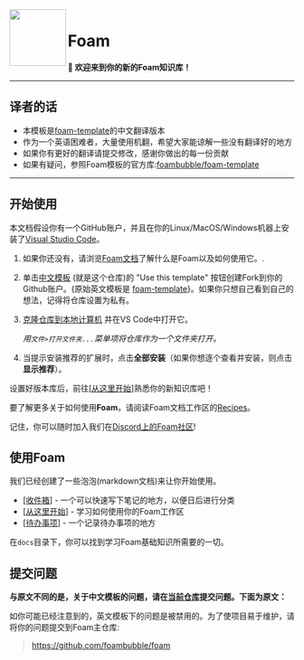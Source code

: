 <img src="attachments/foam-icon.png" width=100 align="left">

# Foam

**👋 欢迎来到你的新的Foam知识库！**

---
## 译者的话

- 本模板是[foam-template](https://github.com/foambubble/foam-template)的中文翻译版本
- 作为一个英语困难者，大量使用机翻，希望大家能谅解一些没有翻译好的地方
- 如果你有更好的翻译请提交修改，感谢你做出的每一份贡献
- 如果有疑问，参照Foam模板的官方库:[foambubble/foam-template](https://github.com/foambubble/foam-template)
---

## 开始使用

本文档假设你有一个GitHub账户，并且在你的Linux/MacOS/Windows机器上安装了[Visual Studio Code](https://code.visualstudio.com/)。

1. 如果你还没有，请浏览[Foam文档](https://foambubble.github.io/foam)了解什么是Foam以及如何使用它。.
2. 单击[中文模板](https://github.com/RobinKing/foam-template/generate) (就是这个仓库)的 "Use this template" 按钮创建Fork到你的Github账户。{原始英文模板是 [foam-template](https://github.com/foambubble/foam-template/generate)}。如果你只想自己看到自己的想法，记得将仓库设置为私有。
3. [克隆仓库到本地计算机](https://help.github.com/en/github/creating-cloning-and-archiving-repositories/cloning-a-repository) 并在VS Code中打开它。

    *用`文件>打开文件夹...`菜单项将仓库作为一个文件夹打开。*

4. 当提示安装推荐的扩展时，点击**全部安装**（如果你想逐个查看并安装，则点击**显示推荐**）。

设置好版本库后，前往[[从这里开始]]熟悉你的新知识库吧！

要了解更多关于如何使用**Foam**，请阅读Foam文档工作区的[Recipes](https://foambubble.github.io/foam/recipes/recipes)。

记住，你可以随时加入我们在[Discord上的Foam社区](https://foambubble.github.io/join-discord/g)!

## 使用Foam

我们已经创建了一些泡泡(markdown文档)来让你开始使用。

- [[收件箱]] - 一个可以快速写下笔记的地方，以便日后进行分类
- [[从这里开始]] - 学习如何使用你的Foam工作区
- [[待办事项]] - 一个记录待办事项的地方

在`docs`目录下，你可以找到学习Foam基础知识所需要的一切。


[//begin]: # "手动生成链接..."
[从这里开始]: 从这里开始.md "从这里开始"
[收件箱]: 收件箱.md "收件箱"
[待办事项]: 待办事项.md "待办事项"
[//end]: # "Autogenerated link references"

## 提交问题

**与原文不同的是，关于中文模板的问题，请在[当前仓库](https://github.com/RobinKing/foam-template-chinese)提交问题。下面为原文：**

如你可能已经注意到的，英文模板下的问题是被禁用的。为了使项目易于维护，请将你的问题提交到Foam主仓库:

> <https://github.com/foambubble/foam>
